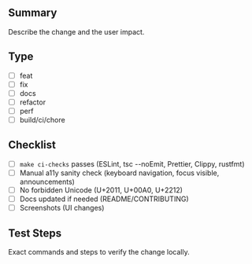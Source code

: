 ## Summary

Describe the change and the user impact.

## Type

- [ ] feat
- [ ] fix
- [ ] docs
- [ ] refactor
- [ ] perf
- [ ] build/ci/chore

## Checklist

- [ ] `make ci-checks` passes (ESLint, tsc --noEmit, Prettier, Clippy, rustfmt)
- [ ] Manual a11y sanity check (keyboard navigation, focus visible, announcements)
- [ ] No forbidden Unicode (U+2011, U+00A0, U+2212)
- [ ] Docs updated if needed (README/CONTRIBUTING)
- [ ] Screenshots (UI changes)

## Test Steps

Exact commands and steps to verify the change locally.

